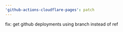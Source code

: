 ```yaml
---
'github-actions-cloudflare-pages': patch
---
```


fix: get github deployments using branch instead of ref
